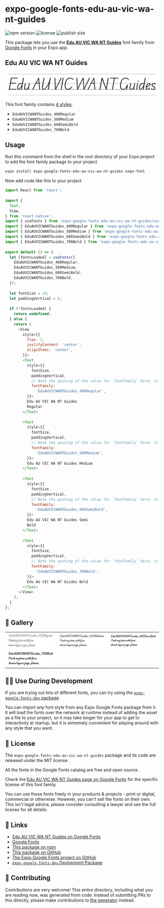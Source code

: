 # expo-google-fonts-edu-au-vic-wa-nt-guides

![npm version](https://flat.badgen.net/npm/v/expo-google-fonts-edu-au-vic-wa-nt-guides)
![license](https://flat.badgen.net/github/license/expo/google-fonts)
![publish size](https://flat.badgen.net/packagephobia/install/expo-google-fonts-edu-au-vic-wa-nt-guides)

This package lets you use the [**Edu AU VIC WA NT Guides**](https://fonts.google.com/specimen/Edu+AU+VIC+WA+NT+Guides) font family from [Google Fonts](https://fonts.google.com/) in your Expo app.

## Edu AU VIC WA NT Guides

![Edu AU VIC WA NT Guides](./font-family.png)

This font family contains [4 styles](#-gallery).

- `EduAUVICWANTGuides_400Regular`
- `EduAUVICWANTGuides_500Medium`
- `EduAUVICWANTGuides_600SemiBold`
- `EduAUVICWANTGuides_700Bold`

## Usage

Run this command from the shell in the root directory of your Expo project to add the font family package to your project
```sh
expo install expo-google-fonts-edu-au-vic-wa-nt-guides expo-font
```

Now add code like this to your project
```js
import React from 'react';

import {
  Text,
  View,
} from 'react-native';
import { useFonts } from 'expo-google-fonts-edu-au-vic-wa-nt-guides/useFonts';
import { EduAUVICWANTGuides_400Regular } from 'expo-google-fonts-edu-au-vic-wa-nt-guides/400Regular';
import { EduAUVICWANTGuides_500Medium } from 'expo-google-fonts-edu-au-vic-wa-nt-guides/500Medium';
import { EduAUVICWANTGuides_600SemiBold } from 'expo-google-fonts-edu-au-vic-wa-nt-guides/600SemiBold';
import { EduAUVICWANTGuides_700Bold } from 'expo-google-fonts-edu-au-vic-wa-nt-guides/700Bold';

export default () => {
  let [fontsLoaded] = useFonts({
    EduAUVICWANTGuides_400Regular,
    EduAUVICWANTGuides_500Medium,
    EduAUVICWANTGuides_600SemiBold,
    EduAUVICWANTGuides_700Bold,
  });

  let fontSize = 24;
  let paddingVertical = 6;

  if (!fontsLoaded) {
    return undefined;
  } else {
    return (
      <View
        style={{
          flex: 1,
          justifyContent: 'center',
          alignItems: 'center',
        }}>
        <Text
          style={{
            fontSize,
            paddingVertical,
            // Note the quoting of the value for `fontFamily` here; it expects a string!
            fontFamily:
              'EduAUVICWANTGuides_400Regular',
          }}>
          Edu AU VIC WA NT Guides
          Regular
        </Text>

        <Text
          style={{
            fontSize,
            paddingVertical,
            // Note the quoting of the value for `fontFamily` here; it expects a string!
            fontFamily:
              'EduAUVICWANTGuides_500Medium',
          }}>
          Edu AU VIC WA NT Guides Medium
        </Text>

        <Text
          style={{
            fontSize,
            paddingVertical,
            // Note the quoting of the value for `fontFamily` here; it expects a string!
            fontFamily:
              'EduAUVICWANTGuides_600SemiBold',
          }}>
          Edu AU VIC WA NT Guides Semi
          Bold
        </Text>

        <Text
          style={{
            fontSize,
            paddingVertical,
            // Note the quoting of the value for `fontFamily` here; it expects a string!
            fontFamily:
              'EduAUVICWANTGuides_700Bold',
          }}>
          Edu AU VIC WA NT Guides Bold
        </Text>
      </View>
    );
  }
};

```

## 🔡 Gallery


||||
|-|-|-|
|![EduAUVICWANTGuides_400Regular](.//400Regular/EduAUVICWANTGuides_400Regular.ttf.png)|![EduAUVICWANTGuides_500Medium](.//500Medium/EduAUVICWANTGuides_500Medium.ttf.png)|![EduAUVICWANTGuides_600SemiBold](.//600SemiBold/EduAUVICWANTGuides_600SemiBold.ttf.png)||
|![EduAUVICWANTGuides_700Bold](.//700Bold/EduAUVICWANTGuides_700Bold.ttf.png)||||


## 👩‍💻 Use During Development

If you are trying out lots of different fonts, you can try using the [`expo-google-fonts-dev` package](https://github.com/freeboub/google-fonts/tree/master/font-packages/dev#readme).

You can import *any* font style from any Expo Google Fonts package from it. It will load the fonts
over the network at runtime instead of adding the asset as a file to your project, so it may take longer
for your app to get to interactivity at startup, but it is extremely convenient
for playing around with any style that you want.

## 📖 License

The `expo-google-fonts-edu-au-vic-wa-nt-guides` package and its code are released under the MIT license.

All the fonts in the Google Fonts catalog are free and open source.

Check the [Edu AU VIC WA NT Guides page on Google Fonts](https://fonts.google.com/specimen/Edu+AU+VIC+WA+NT+Guides) for the specific license of this font family.

You can use these fonts freely in your products & projects - print or digital, commercial or otherwise. However, you can't sell the fonts on their own. This isn't legal advice, please consider consulting a lawyer and see the full license for all details.

## 🔗 Links

- [Edu AU VIC WA NT Guides on Google Fonts](https://fonts.google.com/specimen/Edu+AU+VIC+WA+NT+Guides)
- [Google Fonts](https://fonts.google.com/)
- [This package on npm](https://www.npmjs.com/package/expo-google-fonts-edu-au-vic-wa-nt-guides)
- [This package on GitHub](https://github.com/freeboub/google-fonts/tree/master/font-packages/edu-au-vic-wa-nt-guides)
- [The Expo Google Fonts project on GitHub](https://github.com/freeboub/google-fonts)
- [`expo-google-fonts-dev` Devlopment Package](https://github.com/freeboub/google-fonts/tree/master/font-packages/dev)

## 🤝 Contributing

Contributions are very welcome! This entire directory, including what you are reading now, was generated from code. Instead of submitting PRs to this directly, please make contributions to [the generator](https://github.com/freeboub/google-fonts/tree/master/packages/generator) instead.
